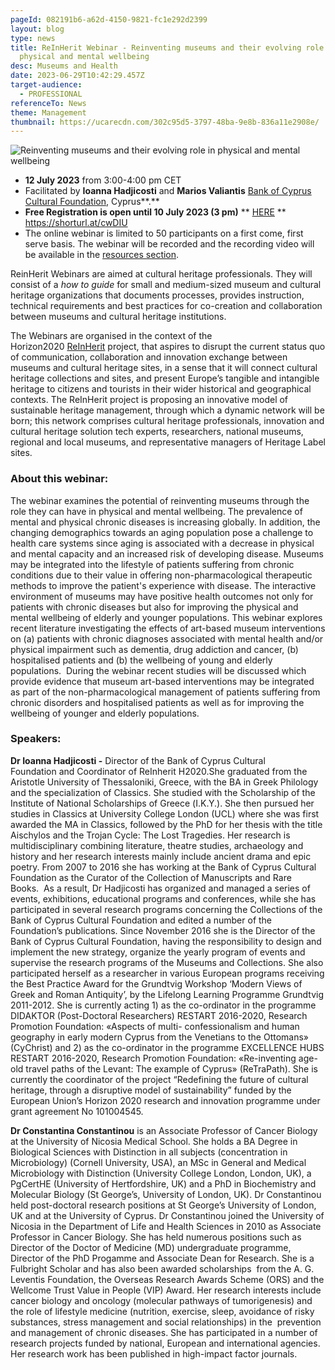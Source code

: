 ```yaml
---
pageId: 082191b6-a62d-4150-9821-fc1e292d2399
layout: blog
type: news
title: ReInHerit Webinar - Reinventing museums and their evolving role in
  physical and mental wellbeing
desc: Museums and Health
date: 2023-06-29T10:42:29.457Z
target-audience:
  - PROFESSIONAL
referenceTo: News
theme: Management
thumbnail: https://ucarecdn.com/302c95d5-3797-48ba-9e8b-836a11e2908e/
---
```

![ Reinventing museums and their evolving role in physical and mental wellbeing](https://ucarecdn.com/0ef380f6-b767-4ca9-a15c-38103ab33ed4/ " Reinventing museums and their evolving role in physical and mental wellbeing")

*  **12 July 2023** from 3:00-4:00 pm CET
* Facilitated by **Ioanna Hadjicosti** and **Marios Valiantis** [Bank of Cyprus Cultural Foundation](https://www.boccf.org/), Cyprus**.**
* **Free Registration is open until 10 July 2023 (3 pm)** \*\* [HERE](https://docs.google.com/forms/d/e/1FAIpQLSfvIHXBCfnYOOK8i0u41GhY4gDh_jR94MbR78-2KM5mLEWwlA/viewform) \*\*\
  <https://shorturl.at/cwDIU>
* The online webinar is limited to 50 participants on a first come, first serve basis. The webinar will be recorded and the recording video will be available in the [resources section](https://reinherit-hub.eu/webinars).

ReinHerit Webinars are aimed at cultural heritage professionals. They will consist of a *how to guide* for small and medium-sized museum and cultural heritage organizations that documents processes, provides instruction, technical requirements and best practices for co-creation and collaboration between museums and cultural heritage institutions.

The Webinars are organised in the context of the  Horizon2020 [ReInHerit](https://www.reinherit.eu) project, that aspires to disrupt the current status quo of communication, collaboration and innovation exchange between museums and cultural heritage sites, in a sense that it will connect cultural heritage collections and sites, and present Europe’s tangible and intangible heritage to citizens and tourists in their wider historical and geographical contexts. The ReInHerit project is proposing an innovative model of sustainable heritage management, through which a dynamic network will be born; this network comprises cultural heritage professionals, innovation and cultural heritage solution tech experts, researchers, national museums, regional and local museums, and representative managers of Heritage Label sites. 

### About this webinar:

The webinar examines the potential of reinventing museums through the role they can have in physical and mental wellbeing. The prevalence of mental and physical chronic diseases is increasing globally. In addition, the changing demographics towards an aging population pose a challenge to health care systems since aging is associated with a decrease in physical and mental capacity and an increased risk of developing disease. Museums may be integrated into the lifestyle of patients suffering from chronic conditions due to their value in offering non-pharmacological therapeutic methods to improve the patient's experience with disease. The interactive environment of museums may have positive health outcomes not only for patients with chronic diseases but also for improving the physical and mental wellbeing of elderly and younger populations. This webinar explores recent literature investigating the effects of art-based museum interventions on (a) patients with chronic diagnoses associated with mental health and/or physical impairment such as dementia, drug addiction and cancer, (b) hospitalised patients and (b) the wellbeing of young and elderly populations.  During the webinar recent studies will be discussed which provide evidence that museum art-based interventions may be integrated as part of the non-pharmacological management of patients suffering from chronic disorders and hospitalised patients as well as for improving the wellbeing of younger and elderly populations.



### Speakers:

**Dr Ioanna Hadjicosti -** Director of the Bank of Cyprus Cultural Foundation and Coordinator of ReInherit H2020.She graduated from the Aristotle University of Thessaloniki, Greece, with the BA in Greek Philology and the specialization of Classics. She studied with the Scholarship of the Institute of National Scholarships of Greece (Ι.Κ.Υ.).  She then pursued her studies in Classics at University College London (UCL) where she was first awarded the MA in Classics, followed by the PhD for her thesis with the title Aischylos and the Trojan Cycle: The Lost Tragedies. Her research is multidisciplinary combining literature, theatre studies, archaeology and history and her research interests mainly include ancient drama and epic poetry. From 2007 to 2016 she has working at the Bank of Cyprus Cultural Foundation as the Curator of the Collection of Manuscripts and Rare Books.  As a result, Dr Hadjicosti has organized and managed a series of events, exhibitions, educational programs and conferences, while she has participated in several research programs concerning the Collections of the Bank of Cyprus Cultural Foundation and edited a number of the Foundation’s publications. Since November 2016 she is the Director of the Bank of Cyprus Cultural Foundation, having the responsibility to design and implement the new strategy, organize the yearly program of events and supervise the research programs of the Museums and Collections. She also participated herself as a researcher in various European programs receiving the Best Practice Award for the Grundtvig Workshop ‘Modern Views of Greek and Roman Antiquity’, by the Lifelong Learning Programme Grundtvig 2011-2012. She is currently acting 1) as the co-ordinator in the programme DIDAKTOR (Post-Doctoral Researchers) RESTART 2016-2020, Research Promotion Foundation: «Aspects of multi- confessionalism and human geography in early modern Cyprus from the Venetians to the Ottomans» (CyChrist) and 2) as the co-ordinator in the programme EXCELLENCE HUBS RESTART 2016-2020, Research Promotion Foundation: «Re-inventing age-old travel paths of the Levant: The example of Cyprus» (ReTraPath). She is currently the coordinator of the project “Redefining the future of cultural heritage, through a disruptive model of sustainability” funded by the European Union’s Horizon 2020 research and innovation programme under grant agreement No 101004545.

**Dr Constantina Constantinou** is an Associate Professor of Cancer Biology at the University of Nicosia Medical School. She holds a BA Degree in Biological Sciences with Distinction in all subjects (concentration in Microbiology) (Cornell University, USA), an MSc in General and Medical Microbiology with Distinction (University College London, London, UK), a PgCertHE (University of Hertfordshire, UK) and a PhD in Biochemistry and Molecular Biology (St George’s, University of London, UK). Dr Constantinou held post-doctoral research positions at St George’s University of London, UK and at the University of Cyprus. Dr Constantinou joined the University of Nicosia in the Department of Life and Health Sciences in 2010 as Associate Professor in Cancer Biology. She has held numerous positions such as Director of the Doctor of Medicine (MD) undergraduate programme, Director of the PhD Progamme and Associate Dean for Research. She is a Fulbright Scholar and has also been awarded scholarships  from the A. G. Leventis Foundation, the Overseas Research Awards Scheme (ORS) and the Wellcome Trust Value in People (VIP) Award. Her research interests include cancer biology and oncology (molecular pathways of tumorigenesis) and the role of lifestyle medicine (nutrition, exercise, sleep, avoidance of risky substances, stress management and social relationships) in the  prevention and management of chronic diseases. She has participated in a number of research projects funded by national, European and international agencies. Her research work has been published in high-impact factor journals.